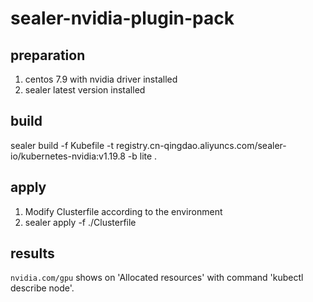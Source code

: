 # sealer-nvidia-plugin-pack

## preparation

1. centos 7.9 with nvidia driver installed
2. sealer latest version installed

## build

sealer build -f Kubefile -t registry.cn-qingdao.aliyuncs.com/sealer-io/kubernetes-nvidia:v1.19.8 -b lite .

## apply

1. Modify Clusterfile according to the environment
2. sealer apply -f ./Clusterfile

## results

`nvidia.com/gpu` shows on 'Allocated resources' with command 'kubectl describe node'.